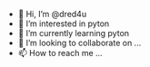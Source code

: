 - 👋 Hi, I’m @dred4u
- 👀 I’m interested in pyton
- 🌱 I’m currently learning pyton 
- 💞️ I’m looking to collaborate on ...
- 📫 How to reach me ...

<!---
dred4u/dred4u is a ✨ special ✨ repository because its `README.md` (this file) appears on your GitHub profile.
You can click the Preview link to take a look at your changes.
--->
